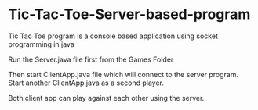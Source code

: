# Tic-Tac-Toe-Server-based-program
Tic Tac Toe program is a console based application using socket programming in java

Run the Server.java file first from the Games Folder

Then start ClientApp.java file which will connect to the server program.
Start another ClientApp.java as a second player.

Both client app can play against each other using the server.


